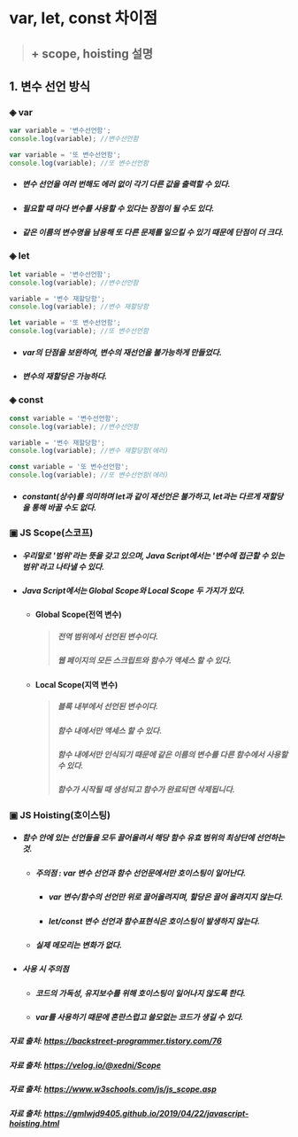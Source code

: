 # var, let, const 차이점

> ## + scope, hoisting 설명



## 1. 변수 선언 방식

### ◈ var 

```javascript
var variable = '변수선언함';
console.log(variable); //변수선언함

var variable = '또 변수선언함';
console.log(variable); //또 변수선언함
```

* ##### 변수 선언을 여러 번해도 에러 없이 각기 다른 값을 출력할 수 있다.
* ##### 필요할 때 마다 변수를 사용할 수 있다는 장점이 될 수도 있다.

* ##### 같은 이름의 변수명을 남용해 또 다른 문제를 일으킬 수 있기 때문에 단점이 더 크다.



### ◈ let

```javascript
let variable = '변수선언함';
console.log(variable); //변수선언함

variable = '변수 재할당함';
console.log(variable); //변수 재할당함

let variable = '또 변수선언함';
console.log(variable); //또 변수선언함
```

* ##### var의 단점을 보완하여, 변수의 재선언을 불가능하게 만들었다.

* ##### 변수의 재할당은 가능하다.



### ◈ const

```javascript
const variable = '변수선언함';
console.log(variable); //변수선언함

variable = '변수 재할당함';
console.log(variable); //변수 재할당함(에러)

const variable = '또 변수선언함';
console.log(variable); //또 변수선언함(에러)
```

* ##### constant(상수)를 의미하며 let과 같이 재선언은 불가하고, let과는 다르게 재할당을 통해 바꿀 수도 없다.



### ▣ JS Scope(스코프)

* ##### 우리말로 '범위'라는 뜻을 갖고 있으며, Java Script에서는 '변수에 접근할 수 있는 범위'라고 나타낼 수 있다.

* ##### Java Script에서는 Global Scope와 Local Scope 두 가지가 있다.

  * #### Global Scope(전역 변수)

    >##### 전역 범위에서 선언된 변수이다.
    >
    >##### 웹 페이지의 모든 스크립트와 함수가 액세스 할 수 있다.

  

  * #### Local Scope(지역 변수)	

    >##### 블록 내부에서 선언된 변수이다.
    >
    >##### 함수 내에서만 액세스 할 수 있다.
    >
    >##### 함수 내에서만 인식되기 때문에 같은 이름의 변수를 다른 함수에서 사용할 수 있다.
    >
    >##### 함수가 시작될 때 생성되고 함수가 완료되면 삭제됩니다.



### ▣ JS Hoisting(호이스팅)

* ##### 함수 안에 있는 선언들을 모두 끌어올려서 해당 함수 유효 범위의 최상단에 선언하는 것.
  
  * ##### 주의점 : var 변수 선언과 함수 선언문에서만 호이스팅이 일어난다.
    
    * ##### var 변수/함수의 선언만 위로 끌어올려지며, 할당은 끌어 올려지지 않는다.
    * ##### let/const 변수 선언과 함수표현식은 호이스팅이 발생하지 않는다.
  * ##### 실제 메모리는 변화가 없다.
* ##### 사용 시 주의점
  
  * ##### 코드의 가독성, 유지보수를 위해 호이스팅이 일어나지 않도록 한다.
  * ##### var를 사용하기 때문에 혼란스럽고 쓸모없는 코드가 생길 수 있다.









##### 자료 출처: https://backstreet-programmer.tistory.com/76

##### 자료 출처: https://velog.io/@xedni/Scope

##### 자료 출처: https://www.w3schools.com/js/js_scope.asp

##### 자료 출처: https://gmlwjd9405.github.io/2019/04/22/javascript-hoisting.html